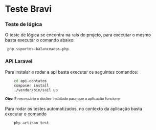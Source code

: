 # Teste Bravi

### Teste de lógica
O teste de lógica se encontra na rais do projeto, para executar o mesmo basta executar o comando abaixo:
```shell
 php suportes-balanceados.php
```
### API Laravel
Para instalar e rodar a api basta executar os seguintes comandos:
```sh
    cd api-contatos
    composer install
    ./vendor/bin/sail up
```
<small>**Obs:** É necessário o docker instalado para que a aplicação funcione</small> 
<br/>
<br/>
Para rodar os testes automatizados, no contexto da aplicação basta executar o comando
```sh
    php artisan test
```